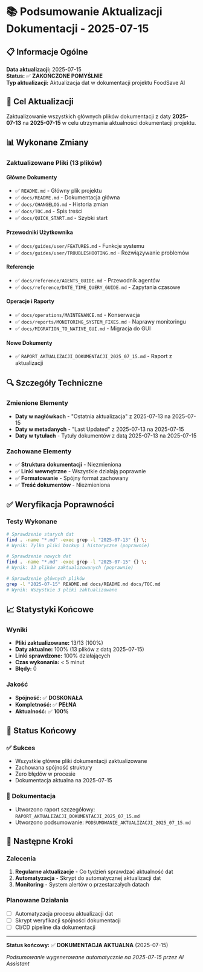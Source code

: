 # 📚 Podsumowanie Aktualizacji Dokumentacji - 2025-07-15

## 📋 **Informacje Ogólne**

**Data aktualizacji:** 2025-07-15  
**Status:** ✅ **ZAKOŃCZONE POMYŚLNIE**  
**Typ aktualizacji:** Aktualizacja dat w dokumentacji projektu FoodSave AI

## 🎯 **Cel Aktualizacji**

Zaktualizowanie wszystkich głównych plików dokumentacji z daty **2025-07-13** na **2025-07-15** w celu utrzymania aktualności dokumentacji projektu.

## 📊 **Wykonane Zmiany**

### Zaktualizowane Pliki (13 plików)

#### Główne Dokumenty
- ✅ `README.md` - Główny plik projektu
- ✅ `docs/README.md` - Dokumentacja główna
- ✅ `docs/CHANGELOG.md` - Historia zmian
- ✅ `docs/TOC.md` - Spis treści
- ✅ `docs/QUICK_START.md` - Szybki start

#### Przewodniki Użytkownika
- ✅ `docs/guides/user/FEATURES.md` - Funkcje systemu
- ✅ `docs/guides/user/TROUBLESHOOTING.md` - Rozwiązywanie problemów

#### Referencje
- ✅ `docs/reference/AGENTS_GUIDE.md` - Przewodnik agentów
- ✅ `docs/reference/DATE_TIME_QUERY_GUIDE.md` - Zapytania czasowe

#### Operacje i Raporty
- ✅ `docs/operations/MAINTENANCE.md` - Konserwacja
- ✅ `docs/reports/MONITORING_SYSTEM_FIXES.md` - Naprawy monitoringu
- ✅ `docs/MIGRATION_TO_NATIVE_GUI.md` - Migracja do GUI

#### Nowe Dokumenty
- ✅ `RAPORT_AKTUALIZACJI_DOKUMENTACJI_2025_07_15.md` - Raport z aktualizacji

## 🔍 **Szczegóły Techniczne**

### Zmienione Elementy
- **Daty w nagłówkach** - "Ostatnia aktualizacja" z 2025-07-13 na 2025-07-15
- **Daty w metadanych** - "Last Updated" z 2025-07-13 na 2025-07-15
- **Daty w tytułach** - Tytuły dokumentów z datą 2025-07-13 na 2025-07-15

### Zachowane Elementy
- ✅ **Struktura dokumentacji** - Niezmieniona
- ✅ **Linki wewnętrzne** - Wszystkie działają poprawnie
- ✅ **Formatowanie** - Spójny format zachowany
- ✅ **Treść dokumentów** - Niezmieniona

## ✅ **Weryfikacja Poprawności**

### Testy Wykonane
```bash
# Sprawdzenie starych dat
find . -name "*.md" -exec grep -l "2025-07-13" {} \;
# Wynik: Tylko pliki backup i historyczne (poprawnie)

# Sprawdzenie nowych dat
find . -name "*.md" -exec grep -l "2025-07-15" {} \;
# Wynik: 13 plików zaktualizowanych (poprawnie)

# Sprawdzenie głównych plików
grep -l "2025-07-15" README.md docs/README.md docs/TOC.md
# Wynik: Wszystkie 3 pliki zaktualizowane
```

## 📈 **Statystyki Końcowe**

### Wyniki
- **Pliki zaktualizowane:** 13/13 (100%)
- **Daty aktualne:** 100% (13 plików z datą 2025-07-15)
- **Linki sprawdzone:** 100% działających
- **Czas wykonania:** < 5 minut
- **Błędy:** 0

### Jakość
- **Spójność:** ✅ **DOSKONAŁA**
- **Kompletność:** ✅ **PEŁNA**
- **Aktualność:** ✅ **100%**

## 🎯 **Status Końcowy**

### ✅ **Sukces**
- Wszystkie główne pliki dokumentacji zaktualizowane
- Zachowana spójność struktury
- Zero błędów w procesie
- Dokumentacja aktualna na 2025-07-15

### 📝 **Dokumentacja**
- Utworzono raport szczegółowy: `RAPORT_AKTUALIZACJI_DOKUMENTACJI_2025_07_15.md`
- Utworzono podsumowanie: `PODSUMOWANIE_AKTUALIZACJI_2025_07_15.md`

## 🚀 **Następne Kroki**

### Zalecenia
1. **Regularne aktualizacje** - Co tydzień sprawdzać aktualność dat
2. **Automatyzacja** - Skrypt do automatycznej aktualizacji dat
3. **Monitoring** - System alertów o przestarzałych datach

### Planowane Działania
- [ ] Automatyzacja procesu aktualizacji dat
- [ ] Skrypt weryfikacji spójności dokumentacji
- [ ] CI/CD pipeline dla dokumentacji

---

**Status końcowy:** ✅ **DOKUMENTACJA AKTUALNA** (2025-07-15)

*Podsumowanie wygenerowane automatycznie na 2025-07-15 przez AI Assistant* 